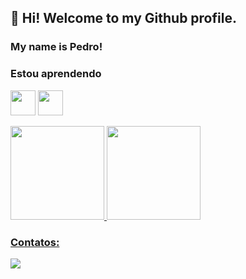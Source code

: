 ## 👋 Hi! Welcome to my Github profile.
### My name is Pedro!
### Estou aprendendo

<img src="https://cdn.jsdelivr.net/gh/devicons/devicon/icons/flutter/flutter-original.svg" width="40" height="40"/> <img src="https://cdn.jsdelivr.net/gh/devicons/devicon/icons/python/python-original.svg" width="40" height="40"/>

<div>
<a href="https://github.com/pedromacedol">
<img height="150em" src="https://github-readme-stats.vercel.app/api/top-langs/?username=pedromacedol&layout=compact&langs_count=7&theme=dracula"/> <img height="150em" src="https://github-readme-stats.vercel.app/api?username=pedromacedol&show_icons=true&theme=dracula&include_all_commits=true&count_private=true"/>
</div>

### Contatos:

<div>
<a href="https://www.linkedin.com/in/pedromacedol" target="_blank"><img src="https://www.beecrowd.com.br/home/wp-content/uploads/2021/08/beecrowd__roxoHorClean-small-PNG-1.png" target="_blank"></a>   
</div>
